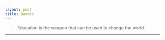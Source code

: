 ```yaml
---
layout: post
title: Quotes 
---
```


>Education is the weapon that can be used to change the world.
***
